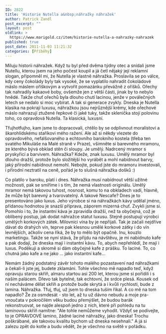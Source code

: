 ```yaml
---
ID: 2822
title: 'Historie Nutella a&nbsp;náhražky náhražek'
author: Patrick Zandl
post_excerpt: ""
layout: post
oldlink: >
  https://www.marigold.cz/item/historie-nutella-a-nahrazky-nahrazek
published: true
post_date: 2011-11-03 11:21:32
categories: [Příběhy]
---
```

Miluju historii náhražek. Když tu byl před dvěma týdny otec a snídali jsme Nutellu, kterou jsem na jeho počest koupil a já četl nějaký její reklamní slogan, připomněl mi, že Nutella je vlastně náhražka. Proslavila se po válce, kdy ceny čokolády byly tak vysoké, že se vyplatilo nahradit čokoládové máslo máslem oříškovým a vytvořit pomazánku převážně z oříšků. Ořechy tak nahradily kakaové boby, ovšemže jen z větší části, jinak by to nebylo hnědé. Takže chuť ořechů byla dlouho chutí lacinou, jenže v poválečných letech se nedalo si moc vybírat. A tak si generace zvykly. Dneska je Nutella klasika na pokraji luxusu, náhražkou jsou nejrůznější krémy, kde ořechové máslo nahrazují ztužené řepkové či jaké tuky, takže sklenička stojí polovinu toho, co opravdová Nutella. Ta klasická, luxusní. 

Tfujhotfujho, kam jsme to dopracovali, chtělo by se odplivnout moralistovi a škarohlídskému staříkovi mého ražení. Ale až si někdy vlezete do opravdového, nefalšovaného a echtovního barokního kostela (třeba ten svatého Mikuláše na Malé straně v Praze), všimněte si barevného mramoru, ze kterého bývá obklad stěn či sloupy. Je umělý. Nadrcený mramor s pryskyřicí a barvivem. Náhražka? Kdeže, znak luxusu. Umělý mramor byl dlouho dražší, protože bylo složitější ho vyrábět a mohl nabídnout barvy, jaký přírodní nabídnout nemohl. Nebojte, pokud jste do mramoru investovali, i přírodní neztratil na ceně, pořád je to slušná náhražka došků :)

Co platilo v baroku, platí i dnes. Náhražka musí nabídnout větší užitné možnosti, pak se smíříme i s tím, že nemá vlastnosti originálu. Umělý mramor nemá takovou tuhost, nosnost, komu to na obkladech vadí, hlavně, že může být barevný a tvarovatelný. A takové Nescafe? Dnes je to presentováno jako luxus. Jeho výrobce si na náhražkách kávy udělal jméno, přidanou hodnotou je snazší příprava, záporem mizerná chuť. Zvykli jsme si. Pomohlo i to, že instantní káva je zpravidla dražší, než ta obyčejná, což je oblíbený postup, jak dodat náhražce statut luxusu. Stejně postupují výrobci umělých korkových zátek. Milovníci vína by je nepřijali. Tak je začali nejdříve dávat do drahých vín, teprve pak klesnou umělé korkové zátky i do vín levnějších, ačkoliv cena říká, že by to mělo být opačně. Inu, kouzlo marketingu. Takže se nyní stává, že přijdu na návštěvu, je mi nabídnuto kafe a pak dodají, že dneska mají i instantní kávu. To, abych nepřehlédl, že mají i luxus. Poděkuji a skromě si dám obyčejné kafe z prášku. To laciné. To, co chutná jako kafe a ne jako ... jako instantní kafe... 

Nemám žádný podstatný závěr tohoto malého pozastavení nad náhražkami a čekali-li jste jej, budete zklamáni. Tohle všechno mě napadlo teď, když opravuju starou skříň, almaru startou asi 200 let, kterou jsme si pořídili i s naším palácem. Dřevo tak bytelné, tak echtovní, že srdce plesá. Kousek od ní necháváme dělat skříň a protože bude skrytá a i kvůli rychlosti, bude z lamina. Náhražka. Tfuj, tfuj, už jsem to dneska tuším říkal. 
A co mě na tom napadlo? Že za osmdesát - sto let, až tu už dávno nebudu a moje pra-vnoučata v pokročilém věku budou přemýšlet, že budou barák rekonstruovat, se najde alespoň jedno z nich, které při pohledu na tu laminovou skříň namítne: "Ale tohle nemůžeme vyhodit. Vždyť se podívejte, to je OPRAVDOVÉ lamino, žádné laciné náhražky, jako dneska! Trochu poškrábané, ale takovou kvalitu bychom už dneska nesehnali." 
A já si zalezu zpět do kotle a budu vědět, že je všechno na světě v pořádku.